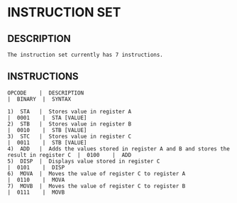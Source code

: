 # INSTRUCTION SET
## DESCRIPTION

    The instruction set currently has 7 instructions.

## INSTRUCTIONS

    OPCODE    |  DESCRIPTION                                                                     |  BINARY  |  SYNTAX
    
    1)  STA	  |  Stores value in register A                                                      |  0001    |  STA [VALUE]
    2)  STB	  |  Stores value in register B                                                      |  0010    |  STB [VALUE]
    3)  STC	  |  Stores value in register C                                                      |  0011    |  STB [VALUE]
    4)  ADD	  |  Adds the values stored in register A and B and stores the result in register C  |  0100    |  ADD
    5)  DISP  |  Displays value stored in register C                                             |  0101    |  DISP
    6)  MOVA  |  Moves the value of register C to register A                                     |  0110    |  MOVA
    7)  MOVB  |  Moves the value of register C to register B                                     |  0111    |  MOVB
